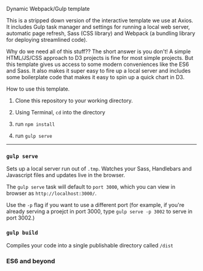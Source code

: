 Dynamic Webpack/Gulp template

This is a stripped down version of the interactive template we use at Axios. It includes Gulp task manager and settings for running a local web server, automatic page refresh, Sass (CSS library) and Webpack (a bundling library for deploying streamlined code).

Why do we need all of this stuff?? The short answer is you don't! A simple HTML/JS/CSS approach to D3 projects is fine for most simple projects. But this template gives us access to some modern conveniences like the ES6 and Sass. It also makes it super easy to fire up a local server and includes some boilerplate code that makes it easy to spin up a quick chart in D3.

How to use this template.

1) Clone this repository to your working directory.

2) Using Terminal, `cd` into the directory

3) run `npm install`

4) run `gulp serve`

---

### `gulp serve`
Sets up a local server run out of `.tmp`. Watches your Sass, Handlebars and Javascript files and updates live in the browser.

The `gulp serve` task will default to `port 3000`, which you can view in browser as `http://localhost:3000/`.

Use the `-p` flag if you want to use a different port (for example, if you're already serving a proejct in port 3000, type `gulp serve -p 3002` to serve in port 3002.)

### `gulp build`
Compiles your code into a single publishable directory called `/dist`

### ES6 and beyond

